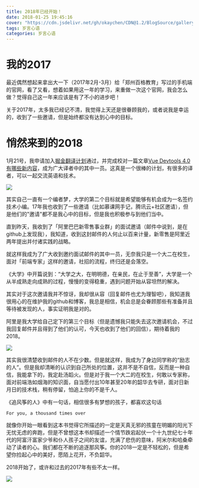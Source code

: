 ```yaml
---
title: 2018年已经开始！
date: 2018-01-25 19:45:16
cover: "https://cdn.jsdelivr.net/gh/okaychen/CDN@1.2/BlogSource/gallery/thumb_037.jpg"
tags: 岁言心语
categories: 岁言心语
---
```


# 我的2017
最近偶然想起来拿出大一下（2017年2月-3月）给「郑州百格教育」写过的手机端的官网，看了又看，想着如果用这一年的学习，来重做一次这个官网，我会怎么做？觉得自己这一年来应该是有了不小的进步吧！

关于2017年，太多我已经记不清，我觉得上天还是很眷顾我的，或者说我是幸运的，收到了一些邀请，但是始终都没有达到心中的目标。
<!-- more -->
# 悄然来到的2018

1月21号，我申请加入[掘金翻译计划](https://github.com/xitu/gold-miner)通过，并完成校对一篇文章[Vue Devtools 4.0 有哪些新内容](https://juejin.im/post/5a676c33f265da3e5b32f43c)，成为广大译者中的其中一员。这真是一个很棒的计划，有很多的译者，可以一起交流英语和技术。

![](https://cdn.jsdelivr.net/gh/okaychen/CDN@2.2/BlogSource/images/life-0.jpg)

其实自己一直有一个编者梦，大学的第二个目标就是希望能够有机会成为一名签约技术小编。17年我也收到了一些邀请（比如慕课网手记，腾讯云+社区邀请），但是他们的"邀请"都不是我心中的目标，但是我也积极参与到他们当中。

直到昨天，我收到了「阿里巴巴新零售事业群」的面试邀请（邮件中说到，是在github上发现我），我知道，收到这封邮件的人何止以百来计量，新零售是阿里近两年提出并付诸实践的战略。

就这样我成为了广大收到邀约面试邮件的其中一员，无奈我只是一个大二在校生，面对「前端专家」这样的邀请，社招的流程，终归还是会落空。

《大学》中开篇说到：“大学之大，在明明德，在亲民，在止于至善”，大学是一个从半成熟走向成熟的过程，慢慢的变得稳重，遇到问题开始从容坦然的解决。

其实对于这次邀请我并不惊讶，我却很从容（回复邮件也尤为理智吧），我知道我很用心的在维护我的github和博客，我总是相信，机会总是会眷顾那些有准备并且等待被发现的人，事实证明我是对的。

阿里是我大学给自己定下的第三个目标（但是遗憾我只能失去这次邀请机会，不过我回复邮件并且得到了他们的认可，今天也收到了他们的回信），期待着我的2018。

![](https://cdn.jsdelivr.net/gh/okaychen/CDN@2.2/BlogSource/images/life-3.jpg)

其实我很清楚收到邮件的人不在少数。但是就这样，我成为了身边同学称的“励志的人”。但是我却清晰的认识到自己所处的位置，这并不是不自信，反而是一种自信，我能拿下的，我定赴汤蹈火。但是对于我一个大二的在校生，何敢以专家称，面对前端浩如烟海的知识面，自当愿付出10年甚至20年的韶华去专研，面对日新月日的技术栈，稍有停留，怕追上你的不是千人。

《追风筝的人》中有一句话，相信很多有梦想的孩子，都喜欢这句话

`For you, a thousand times over`

就像你开始一眼看到这本书觉得它所描述的一定是天真无邪的孩童在明媚的阳光下无忧无虑的奔跑，但是不曾想这本书却描述一个情节跌宕起伏一个十九世纪七十年代的阿富汗富家少爷和仆人孩子之间的友谊，充满了悲伤的意味，阿米尔和哈桑牵动了读者的心。我们都在不断的追逐那风筝。你的2018一定是不轻松的，但是希望你捡起心中的美好，愿陌上花开，不负韶华。

2018开始了，或许和过去的2017年有些不太一样。

![](http://www.chenqaq.com/assets/images/life-4.jpg)
